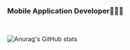 ### Mobile Application Developer🧑🏻‍💻

<br>

![Anurag's GitHub stats](https://github-readme-stats.vercel.app/api?username=yamiblack&count_private=true)


<!--
**yamiblack/yamiblack** is a ✨ _special_ ✨ repository because its `README.md` (this file) appears on your GitHub profile.

Here are some ideas to get you started:

- 🔭 I’m currently working on ...
- 🌱 I’m currently learning ...
- 👯 I’m looking to collaborate on ...
- 🤔 I’m looking for help with ...
- 💬 Ask me about ...
- 📫 How to reach me: ...
- 😄 Pronouns: ...
- ⚡ Fun fact: ...
-->
